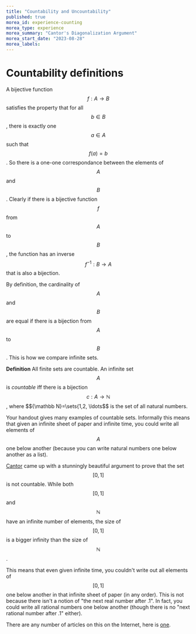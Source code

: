```yaml
---
title: "Countability and Uncountability"
published: true
morea_id: experience-counting
morea_type: experience
morea_summary: "Cantor's Diagonalization Argument"
morea_start_date: "2023-08-28"
morea_labels:
---
```


# Countability definitions

A bijective function $$f: A\to B$$ satisfies the property that for all
$$b\in B$$, there is exactly one $$a\in A$$ such that $$f(a) = b$$. So there
is a one-one correspondance between the elements of $$A$$ and $$B$$.
Clearly if there is a bijective function $$f$$ from $$A$$ to $$B$$, the
function has an inverse $$f^{-1}:B\to A$$ that is also a bijection.

By definition, the cardinality of $$A$$ and $$B$$ are equal if there is
a bijection from $$A$$ to $$B$$. This is how we compare infinite sets.

**Definition** All finite sets are countable. An infinite set $$A$$ is
_countable_ iff there is a bijection $$c:A\to {\mathbb N}$$, where
$${\mathbb N}=\sets{1,2, \ldots$$ is the set of all natural numbers.

Your handout gives many examples of countable sets. Informally this means
that given an infinite sheet of paper and infinite time, you could write all
elements of $$A$$ one below another (because you can write natural numbers one
below another as a list). 

[Cantor](en.wikipedia.org/wiki/Georg_Cantor) came up with a stunningly
beautiful argument to prove that the set $$[0,1]$$ is not countable.
While both $$[0,1]$$ and $${\mathbb N}$$ have an infinite number of
elements, the size of $$[0,1]$$ is a bigger infinity than the size of
$${\mathbb N}$$. 

This means that even given infinite time, you couldn't write out all
elements of $$[0,1]$$ one below another in that infinite sheet of
paper (in any order). This is not because there isn't a notion of "the
next real number after .1". In fact, you could write all rational
numbers one below another (though there is no "next rational number
after .1" either).

There are any number of articles on this on the Internet, here 
is [one]().


